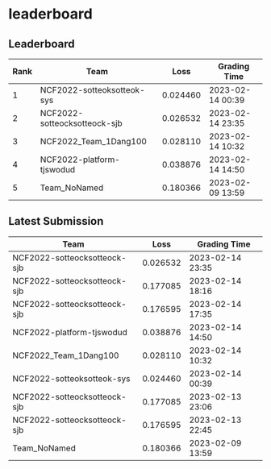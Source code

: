 
# leaderboard
## Leaderboard
|Rank|Team|Loss|Grading Time|
|----|----|----|------------|
|1|NCF2022-sotteoksotteok-sys|0.024460|2023-02-14 00:39|
|2|NCF2022-sotteocksotteock-sjb|0.026532|2023-02-14 23:35|
|3|NCF2022_Team_1Dang100|0.028110|2023-02-14 10:32|
|4|NCF2022-platform-tjswodud|0.038876|2023-02-14 14:50|
|5|Team_NoNamed|0.180366|2023-02-09 13:59|

## Latest Submission
|Team|Loss|Grading Time|
|----|----|------------|
|NCF2022-sotteocksotteock-sjb|0.026532|2023-02-14 23:35|
|NCF2022-sotteocksotteock-sjb|0.177085|2023-02-14 18:16|
|NCF2022-sotteocksotteock-sjb|0.176595|2023-02-14 17:35|
|NCF2022-platform-tjswodud|0.038876|2023-02-14 14:50|
|NCF2022_Team_1Dang100|0.028110|2023-02-14 10:32|
|NCF2022-sotteoksotteok-sys|0.024460|2023-02-14 00:39|
|NCF2022-sotteocksotteock-sjb|0.177085|2023-02-13 23:06|
|NCF2022-sotteocksotteock-sjb|0.176595|2023-02-13 22:45|
|Team_NoNamed|0.180366|2023-02-09 13:59|
